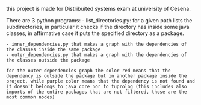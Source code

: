this project is made for Distribuited systems exam at university of Cesena.

There are 3 python programs:
	- list_directories.py:
		for a given path lists the subdirectories, in particular it checks if the directory has inside some java classes, in affirmative case it puts the specified directory as a package.
		
	- inner_dependencies.py that makes a graph with the dependencies of the classes inside the same package
	- outer_dependencies.py that makes a graph with the dependencies of the classes outside the package
	
	for the outer dependencies graph the color red means that the dependency is outside the package but in another package inside the project, while purple color means that the dependency is not found and it doesn't belongs to java core nor to tuprolog (this includes also imports of the entire packages that are not filtered, those are the most common nodes)